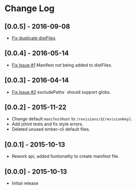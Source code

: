 # Change Log

## [0.0.5] - 2016-09-08
- [Fix duplicate distFiles]("https://github.com/arenoir/ember-cli-deploy-html-manifest/pull/5")

## [0.0.4] - 2016-05-14
- [Fix Issue #1]("https://github.com/arenoir/ember-cli-deploy-html-manifest/issues/1") Manifest not being added to distFiles.

## [0.0.3] - 2016-04-14
- [Fix Issue #2]("https://github.com/arenoir/ember-cli-deploy-html-manifest/issues/2") excludePaths` should support globs.

## [0.0.2] - 2015-11-22
- Change default `manifestRoot` to ```/revisions/${revisionKey}```.
- Add jshint tests and fix style errors.
- Deleted unused ember-cli default files.

## [0.0.1] - 2015-10-13
- Rework api, added funtionality to create manifest file.

## [0.0.0] - 2015-10-13
- Initial release
